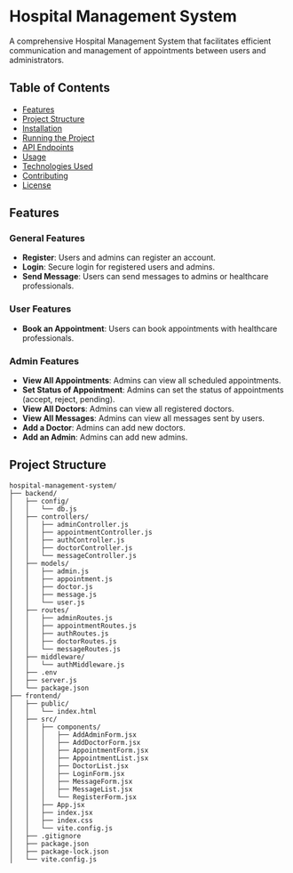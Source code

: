 # Hospital Management System

A comprehensive Hospital Management System that facilitates efficient communication and management of appointments between users and administrators.

## Table of Contents

- [Features](#features)
- [Project Structure](#project-structure)
- [Installation](#installation)
- [Running the Project](#running-the-project)
- [API Endpoints](#api-endpoints)
- [Usage](#usage)
- [Technologies Used](#technologies-used)
- [Contributing](#contributing)
- [License](#license)

## Features

### General Features
- **Register**: Users and admins can register an account.
- **Login**: Secure login for registered users and admins.
- **Send Message**: Users can send messages to admins or healthcare professionals.

### User Features
- **Book an Appointment**: Users can book appointments with healthcare professionals.

### Admin Features
- **View All Appointments**: Admins can view all scheduled appointments.
- **Set Status of Appointment**: Admins can set the status of appointments (accept, reject, pending).
- **View All Doctors**: Admins can view all registered doctors.
- **View All Messages**: Admins can view all messages sent by users.
- **Add a Doctor**: Admins can add new doctors.
- **Add an Admin**: Admins can add new admins.

## Project Structure

```plaintext
hospital-management-system/
├── backend/
│   ├── config/
│   │   └── db.js
│   ├── controllers/
│   │   ├── adminController.js
│   │   ├── appointmentController.js
│   │   ├── authController.js
│   │   ├── doctorController.js
│   │   └── messageController.js
│   ├── models/
│   │   ├── admin.js
│   │   ├── appointment.js
│   │   ├── doctor.js
│   │   ├── message.js
│   │   └── user.js
│   ├── routes/
│   │   ├── adminRoutes.js
│   │   ├── appointmentRoutes.js
│   │   ├── authRoutes.js
│   │   ├── doctorRoutes.js
│   │   └── messageRoutes.js
│   ├── middleware/
│   │   └── authMiddleware.js
│   ├── .env
│   ├── server.js
│   └── package.json
├── frontend/
│   ├── public/
│   │   └── index.html
│   ├── src/
│   │   ├── components/
│   │   │   ├── AddAdminForm.jsx
│   │   │   ├── AddDoctorForm.jsx
│   │   │   ├── AppointmentForm.jsx
│   │   │   ├── AppointmentList.jsx
│   │   │   ├── DoctorList.jsx
│   │   │   ├── LoginForm.jsx
│   │   │   ├── MessageForm.jsx
│   │   │   ├── MessageList.jsx
│   │   │   └── RegisterForm.jsx
│   │   ├── App.jsx
│   │   ├── index.jsx
│   │   ├── index.css
│   │   └── vite.config.js
│   ├── .gitignore
│   ├── package.json
│   ├── package-lock.json
│   └── vite.config.js
